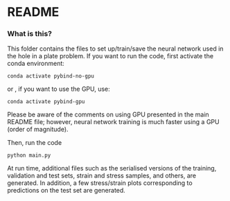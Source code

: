 # README #

### What is this? ###

This folder contains the files to set up/train/save the neural network used in the hole in a plate problem. If you want to run the code, first activate the conda environment:

    conda activate pybind-no-gpu

or , if you want to use the GPU, use:

    conda activate pybind-gpu

Please be aware of the comments on using GPU presented in the main README file; however, neural network training is much faster using a GPU (order of magnitude).

Then, run the code

    python main.py

At run time, additional files such as the serialised versions of the training, validation and test sets, strain and stress samples, and others, are generated. In addition, a few stress/strain plots corresponding to predictions on the test set are generated.

